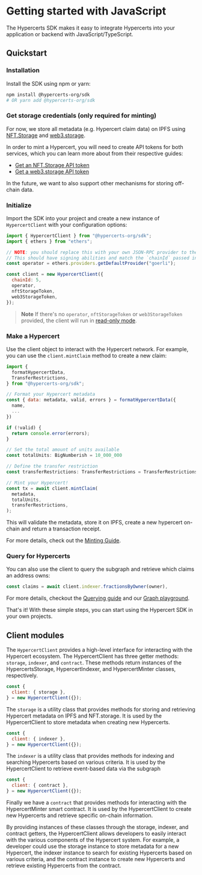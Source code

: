 # Getting started with JavaScript

The Hypercerts SDK makes it easy to integrate Hypercerts into your application or backend with JavaScript/TypeScript.

## Quickstart

### Installation

Install the SDK using npm or yarn:

```bash
npm install @hypercerts-org/sdk
# OR yarn add @hypercerts-org/sdk
```

### Get storage credentials (only required for minting)

For now, we store all metadata (e.g. Hypercert claim data) on IPFS using [NFT.Storage](https://nft.storage/) and [web3.storage](https://web3.storage/).

In order to mint a Hypercert, you will need to create API tokens for both services, which you can learn more about from their respective guides:

- [Get an NFT.Storage API token](https://nft.storage/docs/#get-an-api-token)
- [Get a web3.storage API token](https://web3.storage/docs/how-tos/generate-api-token/)

In the future, we want to also support other mechanisms for storing off-chain data.

### Initialize

Import the SDK into your project and create a new instance of `HypercertClient` with your configuration options:

```js
import { HypercertClient } from "@hypercerts-org/sdk";
import { ethers } from "ethers";

// NOTE: you should replace this with your own JSON-RPC provider to the network
// This should have signing abilities and match the `chainId` passed into HypercertClient
const operator = ethers.providers.getDefaultProvider("goerli");

const client = new HypercertClient({
  chainId: 5,
  operator,
  nftStorageToken,
  web3StorageToken,
});
```

> **Note** If there's no `operator`, `nftStorageToken` or `web3StorageToken` provided, the client will run in [read-only mode](#read-only-mode).

### Make a Hypercert

Use the client object to interact with the Hypercert network. For example, you can use the `client.mintClaim` method to create a new claim:

```js
import {
  formatHypercertData,
  TransferRestrictions,
} from "@hypercerts-org/sdk";

// Format your Hypercert metadata
const { data: metadata, valid, errors } = formatHypercertData({
  name,
  ...
})

if (!valid) {
  return console.error(errors);
}

// Set the total amount of units available
const totalUnits: BigNumberish = 10_000_000

// Define the transfer restriction
const transferRestrictions: TransferRestrictions = TransferRestrictions.FromCreatorOnly

// Mint your Hypercert!
const tx = await client.mintClaim(
  metadata,
  totalUnits,
  transferRestrictions,
);
```

This will validate the metadata, store it on IPFS, create a new hypercert on-chain and return a transaction receipt.

For more details, check out the [Minting Guide](./minting.md).

### Query for Hypercerts

You can also use the client to query the subgraph and retrieve which claims an address owns:

```js
const claims = await client.indexer.fractionsByOwner(owner),
```

For more details, checkout the [Querying guide](./querying.md)
and our [Graph playground](https://thegraph.com/hosted-service/subgraph/hypercerts-admin/hypercerts-optimism-mainnet).

That's it! With these simple steps, you can start using the Hypercert SDK in your own projects.

## Client modules

The `HypercertClient` provides a high-level interface for interacting with the Hypercert ecosystem. The HypercertClient
has three getter methods: `storage`, `indexer`, and `contract`. These methods return instances of the HypercertsStorage,
HypercertIndexer, and HypercertMinter classes, respectively.

```js
const {
  client: { storage },
} = new HypercertClient({});
```

The `storage` is a utility class that provides methods for storing and retrieving Hypercert metadata on IPFS and
NFT.storage. It is used by the HypercertClient to store metadata when creating new Hypercerts.

```js
const {
  client: { indexer },
} = new HypercertClient({});
```

The `indexer` is a utility class that provides methods for indexing and searching Hypercerts based on various criteria.
It is used by the HypercertClient to retrieve event-based data via the subgraph

```js
const {
  client: { contract },
} = new HypercertClient({});
```

Finally we have a `contract` that provides methods for interacting with the HypercertMinter smart contract. It is used
by the HypercertClient to create new Hypercerts and retrieve specific on-chain information.

By providing instances of these classes through the storage, indexer, and contract getters, the HypercertClient allows
developers to easily interact with the various components of the Hypercert system. For example, a developer could use
the storage instance to store metadata for a new Hypercert, the indexer instance to search for existing Hypercerts based
on various criteria, and the contract instance to create new Hypercerts and retrieve existing Hypercerts from the
contract.
